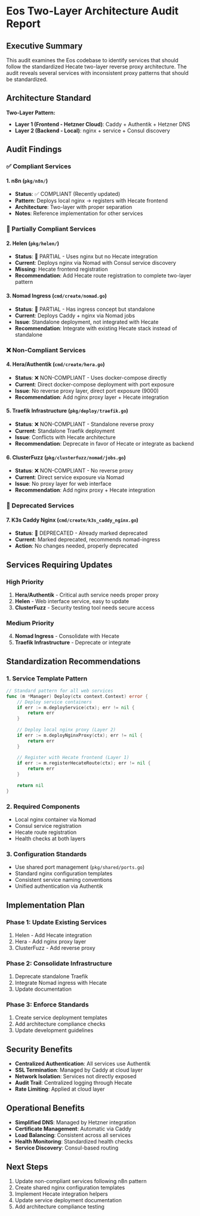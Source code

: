 # Eos Two-Layer Architecture Audit Report

## Executive Summary

This audit examines the Eos codebase to identify services that should follow the standardized Hecate two-layer reverse proxy architecture. The audit reveals several services with inconsistent proxy patterns that should be standardized.

## Architecture Standard

**Two-Layer Pattern:**
- **Layer 1 (Frontend - Hetzner Cloud)**: Caddy + Authentik + Hetzner DNS
- **Layer 2 (Backend - Local)**: nginx + service + Consul discovery

## Audit Findings

### ✅ Compliant Services

#### 1. n8n (`pkg/n8n/`)
- **Status**: ✅ COMPLIANT (Recently updated)
- **Pattern**: Deploys local nginx → registers with Hecate frontend
- **Architecture**: Two-layer with proper separation
- **Notes**: Reference implementation for other services

### 🔄 Partially Compliant Services

#### 2. Helen (`pkg/helen/`)
- **Status**: 🔄 PARTIAL - Uses nginx but no Hecate integration
- **Current**: Deploys nginx via Nomad with Consul service discovery
- **Missing**: Hecate frontend registration
- **Recommendation**: Add Hecate route registration to complete two-layer pattern

#### 3. Nomad Ingress (`cmd/create/nomad.go`)
- **Status**: 🔄 PARTIAL - Has ingress concept but standalone
- **Current**: Deploys Caddy + nginx via Nomad jobs
- **Issue**: Standalone deployment, not integrated with Hecate
- **Recommendation**: Integrate with existing Hecate stack instead of standalone

### ❌ Non-Compliant Services

#### 4. Hera/Authentik (`cmd/create/hera.go`)
- **Status**: ❌ NON-COMPLIANT - Uses docker-compose directly
- **Current**: Direct docker-compose deployment with port exposure
- **Issue**: No reverse proxy layer, direct port exposure (9000)
- **Recommendation**: Add nginx proxy layer + Hecate integration

#### 5. Traefik Infrastructure (`pkg/deploy/traefik.go`)
- **Status**: ❌ NON-COMPLIANT - Standalone reverse proxy
- **Current**: Standalone Traefik deployment
- **Issue**: Conflicts with Hecate architecture
- **Recommendation**: Deprecate in favor of Hecate or integrate as backend

#### 6. ClusterFuzz (`pkg/clusterfuzz/nomad/jobs.go`)
- **Status**: ❌ NON-COMPLIANT - No reverse proxy
- **Current**: Direct service exposure via Nomad
- **Issue**: No proxy layer for web interface
- **Recommendation**: Add nginx proxy + Hecate integration

### 🚫 Deprecated Services

#### 7. K3s Caddy Nginx (`cmd/create/k3s_caddy_nginx.go`)
- **Status**: 🚫 DEPRECATED - Already marked deprecated
- **Current**: Marked deprecated, recommends nomad-ingress
- **Action**: No changes needed, properly deprecated

## Services Requiring Updates

### High Priority

1. **Hera/Authentik** - Critical auth service needs proper proxy
2. **Helen** - Web interface service, easy to update
3. **ClusterFuzz** - Security testing tool needs secure access

### Medium Priority

4. **Nomad Ingress** - Consolidate with Hecate
5. **Traefik Infrastructure** - Deprecate or integrate

## Standardization Recommendations

### 1. Service Template Pattern
```go
// Standard pattern for all web services
func (m *Manager) Deploy(ctx context.Context) error {
    // Deploy service containers
    if err := m.deployService(ctx); err != nil {
        return err
    }
    
    // Deploy local nginx proxy (Layer 2)
    if err := m.deployNginxProxy(ctx); err != nil {
        return err
    }
    
    // Register with Hecate frontend (Layer 1)
    if err := m.registerHecateRoute(ctx); err != nil {
        return err
    }
    
    return nil
}
```

### 2. Required Components
- Local nginx container via Nomad
- Consul service registration
- Hecate route registration
- Health checks at both layers

### 3. Configuration Standards
- Use shared port management (`pkg/shared/ports.go`)
- Standard nginx configuration templates
- Consistent service naming conventions
- Unified authentication via Authentik

## Implementation Plan

### Phase 1: Update Existing Services
1. Helen - Add Hecate integration
2. Hera - Add nginx proxy layer
3. ClusterFuzz - Add reverse proxy

### Phase 2: Consolidate Infrastructure
1. Deprecate standalone Traefik
2. Integrate Nomad ingress with Hecate
3. Update documentation

### Phase 3: Enforce Standards
1. Create service deployment templates
2. Add architecture compliance checks
3. Update development guidelines

## Security Benefits

- **Centralized Authentication**: All services use Authentik
- **SSL Termination**: Managed by Caddy at cloud layer
- **Network Isolation**: Services not directly exposed
- **Audit Trail**: Centralized logging through Hecate
- **Rate Limiting**: Applied at cloud layer

## Operational Benefits

- **Simplified DNS**: Managed by Hetzner integration
- **Certificate Management**: Automatic via Caddy
- **Load Balancing**: Consistent across all services
- **Health Monitoring**: Standardized health checks
- **Service Discovery**: Consul-based routing

## Next Steps

1. Update non-compliant services following n8n pattern
2. Create shared nginx configuration templates
3. Implement Hecate integration helpers
4. Update service deployment documentation
5. Add architecture compliance testing
